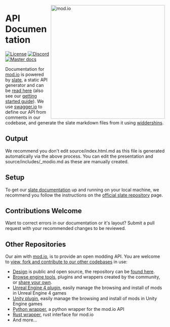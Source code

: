 <a href="https://mod.io"><img src="https://static.mod.io/v1/images/branding/modio-color-dark.svg" alt="mod.io" width="360" align="right"/></a>
# API Documentation
[![License](https://img.shields.io/badge/license-Apache%202-blue.svg)](https://github.com/modio/APIDocs/blob/master/LICENSE)
[![Discord](https://img.shields.io/discord/389039439487434752.svg?label=Discord&logo=discord&color=7289DA&labelColor=2C2F33)](https://discord.mod.io)
[![Master docs](https://img.shields.io/badge/docs-master-green.svg)](https://docs.mod.io)


Documentation for [mod.io](https://mod.io) is powered by [slate](https://github.com/lord/slate), a static API generator and can be [read here](https://docs.mod.io) (also see our [getting started guide](https://apps.mod.io/guides/getting-started)). We use [swagger.io](https://swagger.io/) to define our API from comments in our codebase, and generate the slate markdown files from it using [widdershins](https://github.com/Mermade/widdershins).

## Output
We recommend you don't edit source/index.html.md as this file is generated automatically via the above process. You can edit the presentation and source/includes/\_modio.md as these are manually created.

## Setup
To get our [slate documentation](https://docs.mod.io) up and running on your local machine, we recommend you follow the instructions on the [official slate repository](https://github.com/lord/slate) page.

## Contributions Welcome
Want to correct errors in our documentation or it's layout? Submit a pull request with your recommended changes to be reviewed.

## Other Repositories
Our aim with [mod.io](https://mod.io), is to provide an open modding API. You are welcome to [view, fork and contribute to our other codebases](https://github.com/modio) in use:

* [Design](https://design.mod.io) is public and open source, the repository can be [found here](https://github.com/modio/WebDesign).
* [Browse engine tools](https://apps.mod.io), plugins and wrappers created by the community, or [share your own](https://apps.mod.io/add).
* [Unreal Engine 4 plugin](https://github.com/modio/UE4Plugin), easily manage the browsing and install of mods in Unreal Engine 4 games
* [Unity plugin](https://github.com/modio/UnityPlugin), easily manage the browsing and install of mods in Unity Engine games
* [Python wrapper](https://github.com/ClementJ18/mod.io), a python wrapper for the mod.io API
* [Rust wrapper](https://github.com/nickelc/modio-rs), rust interface for mod.io
* And more...
